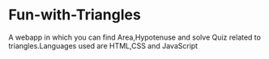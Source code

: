 # Fun-with-Triangles
A webapp in which you can find Area,Hypotenuse and solve Quiz related to triangles.Languages used are HTML,CSS and JavaScript
